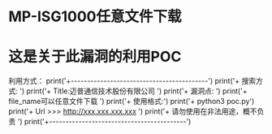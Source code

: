 # MP-ISG1000任意文件下载
这是关于此漏洞的利用POC
===============================
利用方式：
    print('+------------------------------------------')
    print('+  搜索方式: ')
    print('+  Title:迈普通信技术股份有限公司 ')
    print('+  漏洞点: ')
    print('+  file_name可以任意文件下载 ')
    print('+  使用格式:')
    print('+  python3 poc.py')
    print('+  Url >>> http://xxx.xxx.xxx.xxx ')
    print('+  请勿使用在非法用途，概不负责 ')
    print('+------------------------------------------')
